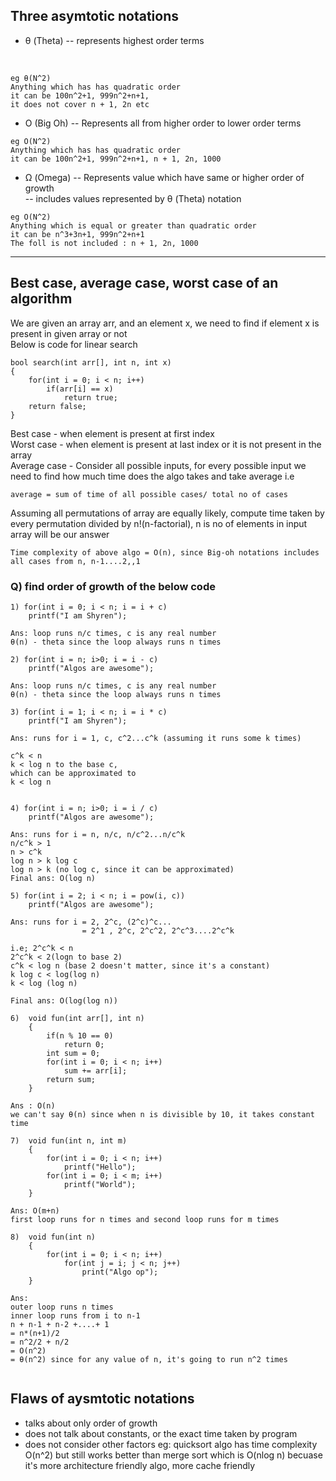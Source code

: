 ## Three asymtotic notations 
-  θ (Theta)
-- represents highest order terms 
<br>

```
eg θ(N^2) 
Anything which has has quadratic order
it can be 100n^2+1, 999n^2+n+1, 
it does not cover n + 1, 2n etc
```

-  O (Big Oh)
-- Represents all from higher order to lower order terms 
```
eg O(N^2) 
Anything which has has quadratic order
it can be 100n^2+1, 999n^2+n+1, n + 1, 2n, 1000
```

- Ω (Omega)
-- Represents value which have same or higher order of growth <br>
-- includes values represented by θ (Theta) notation
```
eg O(N^2) 
Anything which is equal or greater than quadratic order
it can be n^3+3n+1, 999n^2+n+1
The foll is not included : n + 1, 2n, 1000
```

<hr>

## Best case, average case, worst case of an algorithm

We are given an array arr, and an element x, we need to find if element x is present in given array or not
<br>
Below is code for linear search

```
bool search(int arr[], int n, int x)
{
    for(int i = 0; i < n; i++)
        if(arr[i] == x)
            return true;
    return false;
}
```
Best case -  when element is present at first index <br>
Worst case - when element is present at last index or it is not present in the array <br>
Average case - Consider all possible inputs, for every possible input we need to find how much time does the algo takes and take average i.e 

```
average = sum of time of all possible cases/ total no of cases 
```

Assuming all permutations of array are equally likely, 
compute time taken by every permutation divided by n!(n-factorial), n is no of elements in input array will be our answer 

```
Time complexity of above algo = O(n), since Big-oh notations includes all cases from n, n-1....2,,1
```
 
### Q) find order of growth of the below code

```
1) for(int i = 0; i < n; i = i + c)
    printf("I am Shyren");

Ans: loop runs n/c times, c is any real number
θ(n) - theta since the loop always runs n times

2) for(int i = n; i>0; i = i - c)
    printf("Algos are awesome");

Ans: loop runs n/c times, c is any real number
θ(n) - theta since the loop always runs n times

3) for(int i = 1; i < n; i = i * c)
    printf("I am Shyren");

Ans: runs for i = 1, c, c^2...c^k (assuming it runs some k times)

c^k < n
k < log n to the base c, 
which can be approximated to
k < log n 


4) for(int i = n; i>0; i = i / c)
    printf("Algos are awesome");

Ans: runs for i = n, n/c, n/c^2...n/c^k
n/c^k > 1
n > c^k
log n > k log c
log n > k (no log c, since it can be approximated) 
Final ans: O(log n)

5) for(int i = 2; i < n; i = pow(i, c))
    printf("Algos are awesome");

Ans: runs for i = 2, 2^c, (2^c)^c... 
                = 2^1 , 2^c, 2^c^2, 2^c^3....2^c^k

i.e; 2^c^k < n 
2^c^k < 2(logn to base 2)
c^k < log n (base 2 doesn't matter, since it's a constant)
k log c < log(log n) 
k < log (log n)

Final ans: O(log(log n))

6)  void fun(int arr[], int n)
    {
        if(n % 10 == 0)
            return 0;
        int sum = 0;
        for(int i = 0; i < n; i++)
            sum += arr[i];
        return sum; 
    }   

Ans : O(n) 
we can't say θ(n) since when n is divisible by 10, it takes constant time 

7)  void fun(int n, int m)
    {
        for(int i = 0; i < n; i++)
            printf("Hello");
        for(int i = 0; i < m; i++)
            printf("World");
    }

Ans: O(m+n) 
first loop runs for n times and second loop runs for m times 

8)  void fun(int n)
    {
        for(int i = 0; i < n; i++)
            for(int j = i; j < n; j++)
                print("Algo op");
    }

Ans: 
outer loop runs n times
inner loop runs from i to n-1
n + n-1 + n-2 +....+ 1
= n*(n+1)/2
= n^2/2 + n/2
= O(n^2)
= θ(n^2) since for any value of n, it's going to run n^2 times 


```

## Flaws of aysmtotic notations 
- talks about only order of growth
- does not talk about constants, or the exact time taken by program 
- does not consider other factors 
eg: quicksort algo has time complexity O(n^2) but still works better than merge sort which is O(nlog n) becuase it's more architecture friendly algo, more cache friendly 
